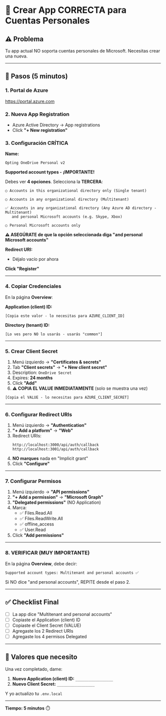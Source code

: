 # 🎯 Crear App CORRECTA para Cuentas Personales

## ⚠️ Problema
Tu app actual NO soporta cuentas personales de Microsoft. Necesitas crear una nueva.

---

## 🚀 Pasos (5 minutos)

### 1. Portal de Azure
https://portal.azure.com

### 2. Nueva App Registration
- Azure Active Directory → App registrations
- Click **"+ New registration"**

### 3. Configuración CRÍTICA

**Name:**
```
Opting OneDrive Personal v2
```

**Supported account types - ¡IMPORTANTE!**

Debes ver **4 opciones**. Selecciona la **TERCERA**:

```
○ Accounts in this organizational directory only (Single tenant)

○ Accounts in any organizational directory (Multitenant)

✅ Accounts in any organizational directory (Any Azure AD directory - Multitenant) 
   and personal Microsoft accounts (e.g. Skype, Xbox)
   
○ Personal Microsoft accounts only
```

**⚠️ ASEGÚRATE de que la opción seleccionada diga "and personal Microsoft accounts"**

**Redirect URI:**
- Déjalo vacío por ahora

**Click "Register"**

---

### 4. Copiar Credenciales

En la página **Overview**:

**Application (client) ID:**
```
[Copia este valor - lo necesitas para AZURE_CLIENT_ID]
```

**Directory (tenant) ID:**
```
[Lo ves pero NO lo usarás - usarás "common"]
```

---

### 5. Crear Client Secret

1. Menú izquierdo → **"Certificates & secrets"**
2. Tab **"Client secrets"** → **"+ New client secret"**
3. Description: `OneDrive Secret`
4. Expires: **24 months**
5. Click **"Add"**
6. **⚠️ COPIA EL VALUE INMEDIATAMENTE** (solo se muestra una vez)

```
[Copia el VALUE - lo necesitas para AZURE_CLIENT_SECRET]
```

---

### 6. Configurar Redirect URIs

1. Menú izquierdo → **"Authentication"**
2. **"+ Add a platform"** → **"Web"**
3. Redirect URIs:
   ```
   http://localhost:3000/api/auth/callback
   http://localhost:3001/api/auth/callback
   ```
4. **NO marques** nada en "Implicit grant"
5. Click **"Configure"**

---

### 7. Configurar Permisos

1. Menú izquierdo → **"API permissions"**
2. **"+ Add a permission"** → **"Microsoft Graph"**
3. **"Delegated permissions"** (NO Application)
4. Marca:
   - ✅ Files.Read.All
   - ✅ Files.ReadWrite.All
   - ✅ offline_access
   - ✅ User.Read
5. Click **"Add permissions"**

---

### 8. VERIFICAR (MUY IMPORTANTE)

En la página **Overview**, debe decir:

```
Supported account types: Multitenant and personal accounts ✅
```

Si NO dice "and personal accounts", REPITE desde el paso 2.

---

## ✅ Checklist Final

- [ ] La app dice "Multitenant and personal accounts"
- [ ] Copiaste el Application (client) ID
- [ ] Copiaste el Client Secret (VALUE)
- [ ] Agregaste los 2 Redirect URIs
- [ ] Agregaste los 4 permisos Delegated

---

## 📝 Valores que necesito

Una vez completado, dame:

1. **Nuevo Application (client) ID:** `_________________`
2. **Nuevo Client Secret:** `_________________`

Y yo actualizo tu `.env.local`

---

**Tiempo: 5 minutos** ⏱️
